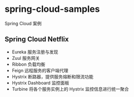 # spring-cloud-samples

Spring Cloud 案例

## Spring Cloud Netflix

- Eureka 服务注册与发现
- Zuul 服务网关
- Ribbon 负载均衡
- Feign 远程服务的客户端代理
- Hystrix 断路器，提供服务熔断和限流功能
- Hystrix Dashboard 监控面板
- Turbine 将各个服务实例上的 Hystrix 监控信息进行统一聚合